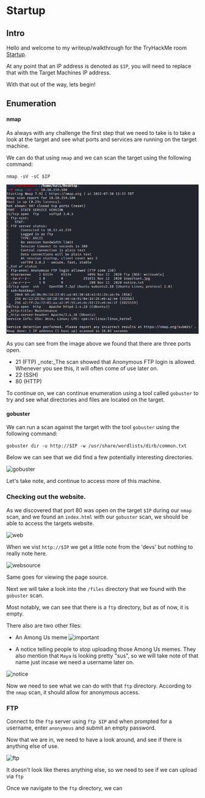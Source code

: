 # Startup

## Intro

Hello and welcome to my writeup/walkthrough for the TryHackMe room [Startup](https://tryhackme.com/room/startup). 

At any point that an IP address is denoted as `$IP`, you will need to replace that with the Target Machines IP address. 

With that out of the way, lets begin!

## Enumeration

#### nmap

As always with any challenge the first step that we need to take is to take a look at the target and see what ports and services are running on the target machine.

We can do that using `nmap` and we can scan the target using the following command:

`nmap -sV -sC $IP`

![nmap](images/nmap.png)

As you can see from the image above we found that there are three ports open.

- 21 (FTP) _note:_The scan showed that Anonymous FTP login is allowed. Whenever you see this, it will often come of use later on.
- 22 (SSH)
- 80 (HTTP)

To continue on, we can continue enumeration using a tool called `gobuster` to try and see what directories and files are located on the target.

#### gobuster

We can run a scan against the target with the tool `gobuster` using the following command:

`gobuster dir -u http://$IP -w /usr/share/wordlists/dirb/common.txt`

Below we can see that we did find a few potentially interesting directories.

![gobuster](images/gobuster.png)

Let's take note, and continue to access more of this machine.

### Checking out the website.

As we discovered that port 80 was open on the target `$IP` during our `nmap` scan, and we found an `index.html` with our `gobuster` scan, we should be able to access the targets website. 

![web](images/web.png)

When we vist `http://$IP` we get a little note from the 'devs' but nothing to really note here.

![websource](images/websource.png)

Same goes for viewing the page source.

Next we will take a look into the `/files` directory that we found with the `gobuster` scan. 

Most notably, we can see that there is a `ftp` directory, but as of now, it is empty.

There also are two other files:

- An Among Us meme
![important](images/important.png)

- A notice telling people to stop uploading those Among Us memes. They also mention that `Maya` is looking pretty "sus", so we will take note of that name just incase we need a username later on. 

![notice](images/notice.png)

Now we need to see what we can do with that `ftp` directory. According to the `nmap` scan, it should allow for anonymous access. 

### FTP

Connect to the `ftp` server using `ftp $IP` and when prompted for a username, enter `anonymous` and submit an empty password. 

Now that we are in, we need to have a look around, and see if there is anything else of use. 

![ftp](images/ftp.png)

It doesn't look like theres anything else, so we need to see if we can upload via `ftp`

Once we navigate to the `ftp` directory, we can 
